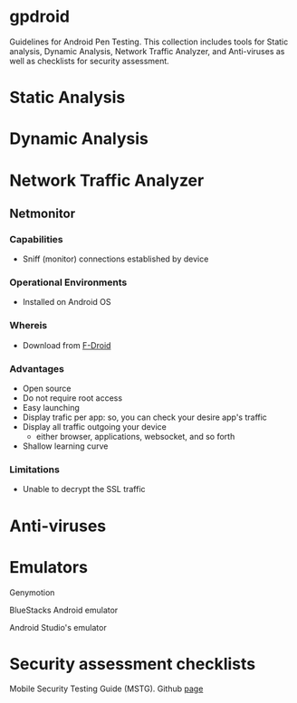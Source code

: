 # gpdroid 
Guidelines for Android Pen Testing. This collection includes tools for Static analysis, Dynamic Analysis, Network Traffic Analyzer, and Anti-viruses as well as checklists for security assessment.

# Static Analysis

# Dynamic Analysis

# Network Traffic Analyzer
## Netmonitor

### Capabilities
* Sniff (monitor) connections established by device

### Operational Environments
* Installed on Android OS

### Whereis
* Download from [F-Droid](https://f-droid.org/en/packages/org.secuso.privacyfriendlynetmonitor/)

### Advantages
* Open source
* Do not require root access
* Easy launching
* Display trafic per app: so, you can check your desire app's traffic
* Display all traffic outgoing your device
  * either browser, applications, websocket, and so forth
* Shallow learning curve  

### Limitations
- Unable to decrypt the SSL traffic

# Anti-viruses

# Emulators
Genymotion

BlueStacks Android emulator

Android Studio's emulator 


# Security assessment checklists
Mobile Security Testing Guide (MSTG). Github [page](https://github.com/OWASP/owasp-mstg)
